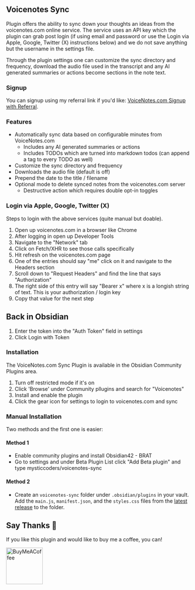 ## Voicenotes Sync
Plugin offers the ability to sync down your thoughts an ideas from the voicenotes.com online service. The service
uses an API key which the plugin can grab post login (if using email and password or use the Login via Apple, Google, 
Twitter (X) instructions below) and we do not save anything but the username in the settings file.

Through the plugin settings one can customize the sync directory and frequency, download the audio file used in the 
transcript and any AI generated summaries or actions become sections in the note text.

### Signup
You can signup using my referral link if you'd like: [VoiceNotes.com Signup with Referral](https://voicenotes.com/?via=andrew-lombardi).

### Features
- Automatically sync data based on configurable minutes from VoiceNotes.com
  - Includes any AI generated summaries or actions
  - Includes TODOs which are turned into markdown todos (can append a tag to every TODO as well)
- Customize the sync directory and frequency
- Downloads the audio file (default is off)
- Prepend the date to the title / filename
- Optional mode to delete synced notes from the voicenotes.com server
  - Destructive action which requires double opt-in toggles

### Login via Apple, Google, Twitter (X)
Steps to login with the above services (quite manual but doable).

1. Open up voicenotes.com in a browser like Chrome
2. After logging in open up Developer Tools
3. Navigate to the "Network" tab
4. Click on Fetch/XHR to see those calls specifically
5. Hit refresh on the voicenotes.com page
6. One of the entries should say "me" click on it and navigate to the Headers section
7. Scroll down to "Request Headers" and find the line that says "Authorization"
8. The right side of this entry will say "Bearer x" where x is a longish string of text. This is your authorization / login key
9. Copy that value for the next step

## Back in Obsidian
1. Enter the token into the "Auth Token" field in settings
4. Click Login with Token


### Installation
The VoiceNotes.com Sync Plugin is available in the Obsidian Community Plugins area.

1. Turn off restricted mode if it's on
2. Click 'Browse' under Community pllugins and search for "Voicenotes"
3. Install and enable the plugin
4. Click the gear icon for settings to login to voicenotes.com and sync

### Manual Installation
Two methods and the first one is easier:

#### Method 1
- Enable community plugins and install Obsidian42 - BRAT
- Go to settings and under Beta Plugin List click "Add Beta plugin" and type mysticcoders/voicenotes-sync

#### Method 2
- Create an `voicenotes-sync` folder under `.obsidian/plugins` in your vault. Add the
  `main.js`, `manifest.json`, and the `styles.css` files from the
  [latest release](https://github.com/kinabalu/voicenotes-sync/releases) to the folder.

## Say Thanks 🙏

If you like this plugin and would like to buy me a coffee, you can!

[<img src="https://cdn.buymeacoffee.com/buttons/v2/default-violet.png" alt="BuyMeACoffee" width="100">](https://www.buymeacoffee.com/andrewlombardi)
